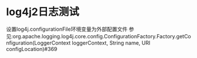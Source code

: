 # log4j2日志测试
设置log4j.configurationFile环境变量为外部配置文件
参见:org.apache.logging.log4j.core.config.ConfigurationFactory.Factory.getConfiguration(LoggerContext loggerContext, String name, URI configLocation)#369